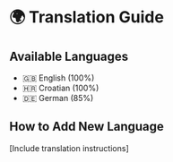 
# 🌍 Translation Guide

## Available Languages

- 🇬🇧 English (100%)  
- 🇭🇷 Croatian (100%)  
- 🇩🇪 German (85%)  

## How to Add New Language

[Include translation instructions]
